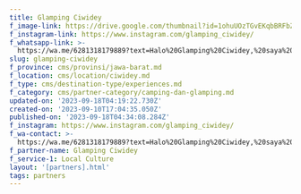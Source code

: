 ```yaml
---
title: Glamping Ciwidey
f_image-link: https://drive.google.com/thumbnail?id=1ohuUOzTGvEKqbBRFbZoR899MSpRshko3
f_instagram-link: https://www.instagram.com/glamping_ciwidey/
f_whatsapp-link: >-
  https://wa.me/6281318179889?text=Halo%20Glamping%20Ciwidey,%20saya%20dapat%20info%20dari%20@loocale.id%20dan%20punya%20pertanyaan
slug: glamping-ciwidey
f_province: cms/provinsi/jawa-barat.md
f_location: cms/location/ciwidey.md
f_type: cms/destination-type/experiences.md
f_category: cms/partner-category/camping-dan-glamping.md
updated-on: '2023-09-18T04:19:22.730Z'
created-on: '2023-09-10T17:04:35.050Z'
published-on: '2023-09-18T04:34:08.284Z'
f_instagram: https://www.instagram.com/glamping_ciwidey/
f_wa-contact: >-
  https://wa.me/6281318179889?text=Halo%20Glamping%20Ciwidey,%20saya%20dapat%20info%20dari%20@loocale.id%20dan%20punya%20pertanyaan
f_partner-name: Glamping Ciwidey
f_service-1: Local Culture
layout: '[partners].html'
tags: partners
---
```




